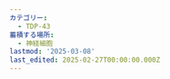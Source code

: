 ```yaml
---
カテゴリー:
  - TDP-43
蓄積する場所:
  - 神経細胞
lastmod: '2025-03-08'
last_edited: 2025-02-27T00:00:00.000Z
---
```



